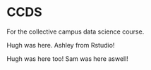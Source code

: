# CCDS
For the collective campus data science course.

Hugh was here.
Ashley from Rstudio!

Hugh was here too!
Sam was here aswell!
